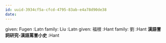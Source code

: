 ```yaml
---
id: uuid-3934cf5a-cfcd-4795-83ab-e4a78d90de38
date: 
---
```


given: Fugen :Latn
family: Liu :Latn
given: 福根 :Hant
family: 劉 :Hant
**漢語詈詞研究-漢語罵詈小史** :Hant
